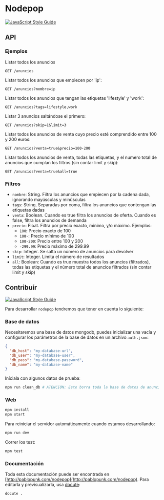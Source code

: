 # Nodepop

[![JavaScript Style Guide](https://img.shields.io/badge/code_style-standard-brightgreen.svg)](https://standardjs.com)


## API

### Ejemplos

Listar todos los anuncios

`GET /anuncios`

Listar todos los anuncios que empiecen por 'ip':

`GET /anuncios?nombre=ip`

Listar todos los anuncios que tengan las etiquetas 'lifestyle' y 'work':

`GET /anuncios?tags=lifestyle,work`

Listar 3 anuncios saltándose el primero:

`GET /anuncios?skip=1&limit=3`

Listar todos los anuncios de venta cuyo precio esté comprendido entre 100 y 200 euros:

`GET /anuncios?venta=true&precio=100-200`

Listar todos los anuncios de venta, todas las etiquetas, y el numero total de anuncios que cumplan los filtros (sin contar limit y skip):

`GET /anuncios?venta=true&all=true`


### Filtros

- `nombre`: String. Filtra los anuncios que empiecen por la cadena dada, ignorando mayúsculas y minúsculas
- `tags`: String. Separadas por coma, filtra los anuncios que contengan las etiquetas dadas
- `venta`: Boolean. Cuando es true filtra los anuncios de oferta. Cuando es false, filtra los anuncios de demanda
- `precio`: Float. Filtra por precio exacto, minimo, y/o máximo. Ejemplos:
  - `100`: Precio exacto de 100
  - `100-`: Precio mínimo de 100
  - `100-200`: Precio entre 100 y 200
  - `-299.99`: Precio máximo de 299.99
- `skip`: Integer. Se salta un número de anuncios para devolver
- `limit`: Integer. Limita el número de resultados
- `all`: Boolean: Cuando es true muestra todos los anuncios (filtrados), todas las etiquetas y el número total de anuncios filtrados (sin contar limit y skip)

## Contribuír

[![JavaScript Style Guide](https://cdn.rawgit.com/standard/standard/master/badge.svg)](https://github.com/standard/standard)

Para desarrollar `nodepop` tendremos que tener en cuenta lo siguiente:


### Base de datos

Necesitaremos una base de datos mongodb, puedes inicializar una vacía y configurar los parámetros de la base de datos en un archivo `auth.json`:

```json
{
  "db_host": "my-database-url",
  "db_user": "my-database-user",
  "db_pass": "my-database-password",
  "db_name": "my-database-name"
}
```

Iníciala con algunos datos de prueba:

```bash
npm run clean_db # ATENCIÓN: Esto borra toda la base de datos de anuncios
```


### Web

```bash
npm install
npm start
```

Para reiniciar el servidor automáticamente cuando estamos desarrollando:

```bash
npm run dev
```

Correr los test:

```bash
npm test
```


### Documentación

Toda esta documentación puede ser encontrada en [http://pablopunk.com/nodepop](http://pablopunk.com/nodepop). Para editarla y previsualizarla, usa [docute](docute.js.org):

```bash
docute .
```

